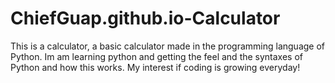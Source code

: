 # ChiefGuap.github.io-Calculator
This is a calculator, a basic calculator made in the programming language of Python. Im am learning python and getting the feel and the syntaxes of Python and how this works. My interest if coding is growing everyday!
